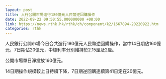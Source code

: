 ```yaml
---
layout: post
title: 人行公開市場進行180億元人民幣逆回購操作
date: 2022-09-22 09:50:55.000000000 +08:00
link: https://news.rthk.hk/rthk/ch/component/k2/1667894-20220922.htm
categories: rthk
---
```


人民銀行公開市場今日合共進行180億元人民幣逆回購操作，當中14日期佔160億元，7日期佔20億元，中標利率分別維持於2.15厘及2厘。

公開市場單日淨投放160億元。

14日期操作規模較上日持續下降，7日期逆回購連續第41日定在20億元。
